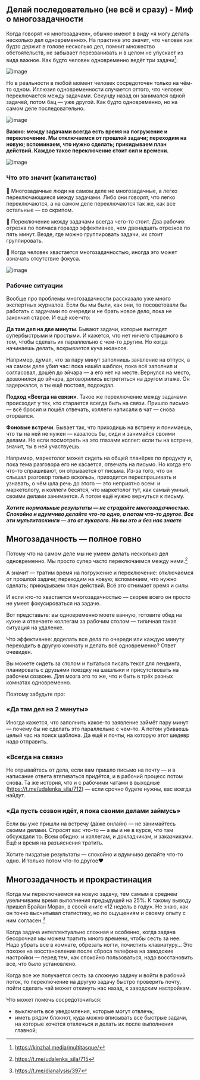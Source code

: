 ## Делай последовательно (не всё и сразу) - Миф о многозадачности
Когда говорят «я многозадачен», обычно имеют в виду «я могу делать несколько дел одновременно». На практике это значит, что человек как будто держит в голове несколько дел, помнит множество обстоятельств, не забывает перезванивать и в целом не упускает из вида важное. Как будто человек одновременно ведёт три задачи[^1]:

![image](https://user-images.githubusercontent.com/87380272/172674114-c215691e-bd80-4c44-a63f-58538c0159a5.png)

Но в реальности в любой момент человек сосредоточен только на чём-то одном. Иллюзия одновременности случается оттого, что человек переключается между задачами. Секунду назад он занимался одной задачей, потом бац — уже другой. Как будто одновременно, но на самом деле последовательно.

![image](https://user-images.githubusercontent.com/87380272/172674140-f80c49f2-78a3-47f6-95ce-15d57eabcb62.png)

**Важно: между задачами всегда есть время на погружение и переключение. Мы отключаемся от прошлой задачи; переходим на новую; вспоминаем, что нужно сделать; прикидываем план действий. Каждое такое переключение стоит сил и времени.**

![image](https://user-images.githubusercontent.com/87380272/172674168-447654e0-1ccb-4a18-810d-f9132d0abba6.png)

### Что это значит (капитанство)
🤔 Многозадачные люди на самом деле не многозадачные, а легко переключающиеся между задачами. Либо они говорят, что легко переключаются, а на самом деле переключаются так же, как все остальные — со скрипом.

🤔 Переключение между задачами всегда чего-то стоит. Два рабочих отрезка по полчаса гораздо эффективнее, чем двенадцать отрезков по пять минут. Везде, где можно группировать задачи, их стоит группировать.

🤔 Когда человек хвастается многозадачностью, иногда это может означать отсутствие фокуса.

![image](https://user-images.githubusercontent.com/87380272/172674320-f2419c29-eece-4c71-a9d0-167c18749dce.png)

### Рабочие ситуации
Вообще про проблемы многозадачности рассказало уже много экспертных журналов. Если бы мы были, как они, то посоветовали бы работать с задачами по очереди и не брать новое дело, пока не закончил старое. И ещё кое-что:

**Да там дел на две минуты**. Бывают задачи, которые выглядят супербыстрыми и простыми. И кажется, что нет ничего страшного в том, чтобы сделать их параллельно с чем-то другим. Но когда начинаешь делать, вскрывается куча нюансов.

Например, думал, что за пару минут заполнишь заявление на отпуск, а на самом деле убил час: пока нашёл шаблон, пока всё заполнил и согласовал, дошёл до эйчара — а его нет на месте. Вернулся на место, дозвонился до эйчара, договорились встретиться на другом этаже. Он задержался, а ты ещё постоял, подождал.

**Подход «Всегда на связи»**. Такое же переключение между задачами происходит у тех, кто старается всегда быть на связи. Пришло письмо — всё бросил и пошёл отвечать, коллеги написали в чат — снова оторвался.

**Фоновые встречи**. Бывает так, что приходишь на встречу и понимаешь, что ты на ней не нужен — казалось бы, сиди и занимайся своими делами. Но если посмотреть на это глазами коллег: если ты на встрече, значит, ты в ней участвуешь.

Например, маркетолог может сидеть на общей планёрке по продукту и, пока тема разговора его не касается, отвечать на письмо. Но когда его что-то спрашивают, он отрывается от письма. Из-за того, что он слышал разговор только вскользь, приходится переспрашивать и узнавать, о чём шла речь до этого — это неприятно всем: и маркетологу, и коллеги бесятся, что маркетолог тут, как самый умный, своими делами занимается. А потом ещё нужно вернуться к письму.

***Хотите нормальные результаты — не страдайте многозадачностью. Спокойно и вдумчиво делайте что-то одно, а потом что-то другое. Все эти мультитаскинги — это от лукавого. Но вы это и без нас знаете***

[^1]: https://kinzhal.media/multitasque/

## Многозадачность — полное говно 
Потому что на самом деле мы не умеем делать несколько дел одновременно. Мы просто супер часто переключаемся между ними.[^2]

А значит — тратим время на погружение и переключение: отключаемся от прошлой задачи; переходим на новую; вспоминаем, что нужно сделать; прикидываем план действий. Всё это отнимает время и силы.

И если кто-то хвастается многозадачностью — скорее всего он просто не умеет фокусироваться на задаче.

Вот представьте: вы одновременно моете ванную, готовите обед на кухне и отвечаете коллегам за рабочим столом — типичная такая ситуация на удаленке. 

Что эффективнее: доделать все дела по очереди или каждую минуту переходить в другую комнату и делать всё одновременно? Ответ очевиден.

Вы можете сидеть за столом и пытаться писать текст для лендинга, планировать с друзьями поездку на шашлыки и присутствовать на рабочем созвоне. Для мозга это то же, что и быть в трёх разных комнатах одновременно.

Поэтому забудьте про:

### «Да там дел на 2 минуты»
Иногда кажется, что заполнить какое-то заявление займёт пару минут — почему бы не сделать это параллельно с чем-то. А потом убиваешь целый час на поиск шаблона. Да ещё и почты, на которую этот шедевр надо отправить.

### «Всегда на связи»
Не отрывайтесь от дела, если вам пришло письмо на почту — и в написание ответа втягиваться придётся, и в рабочий процесс потом снова. Та же история, что и с рабочими чатами в выходные (https://t.me/udalenka_sila/712) — если срочно будете нужны, вас всегда найдут.

### «Да пусть созвон идёт, я пока своими делами займусь»
Если вы уже пришли на встречу (даже онлайн) — не занимайтесь своими делами. Спросят вас что-то — а вы и не в курсе, что там обсуждали то. Всем обидно: и коллегам, и докладчикам, и заказчиками. Ещё и время на разъяснения тратить.

Хотите пиздатые результаты — спокойно и вдумчиво делайте что-то одно. И только потом что-то другое❤️

[^2]: https://t.me/udalenka_sila/715

## Многозадачность и прокрастинация
Когда мы переключаемся на новую задачу, тем самым в среднем увеличиваем время выполнения предыдущей на 25%. К такому выводу пришел Брайан Моран, в своей книге «12 недель в году». Не знаю, как он точно высчитывал статистику, но по ощущениям и своему опыту с ним согласен.[^3]

Когда задача интеллектуально сложная и особенно, когда задача бессрочная мы можем тратить много времени, чтобы сесть за нее. Надо убрать все в комнате, обрезать ногти, почистить клавиатуру... Это похоже на восстановление после сброса телефона на заводские настройки — перед тем, как спокойно пользоваться, надо восстановить все, что было установлено. 

Когда все же получается сесть за сложную задачу и войти в рабочий поток, то переключение на другую задачу быстро проверить почту, пойти сделать чай может откинуть нас назад, к заводским настройкам. 

Что может помочь сосредоточиться:
- выключить все уведомления, которые могут отвлечь;
- иметь рядом блокнот, куда можно вписывать все быстрые задачи, на которые хочется отвлечься и делать их после выполнения главной;

[^3]: https://t.me/dianalysis/397
